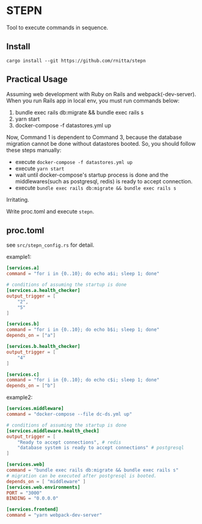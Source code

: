# STEPN

Tool to execute commands in sequence. 

## Install
`cargo install --git https://github.com/rnitta/stepn`

## Practical Usage
Assuming web development with Ruby on Rails and webpack(-dev-server).
When you run Rails app in local env, you must run commands below:

1. bundle exec rails db:migrate && bundle exec rails s
2. yarn start
3. docker-compose -f datastores.yml up

Now, Command 1 is dependent to Command 3, because the database migration cannot be done without datastores booted.
So, you should follow these steps manually:

- execute `docker-compose -f datastores.yml up`
- execute `yarn start`
- wait until docker-compose's startup process is done and the middlewares(such as postgresql, redis) is ready to accept connection.
- execute `bundle exec rails db:migrate && bundle exec rails s`

Irritating.

Write proc.toml and execute `stepn`.


## proc.toml

see `src/stepn_config.rs` for detail.

example1:

```proc.toml
[services.a]
command = "for i in {0..10}; do echo a$i; sleep 1; done"

# conditions of assuming the startup is done
[services.a.health_checker]
output_trigger = [
    "2",
    "5"
]

[services.b]
command = "for i in {0..10}; do echo b$i; sleep 1; done"
depends_on = ["a"]

[services.b.health_checker]
output_trigger = [
    "4"
]

[services.c]
command = "for i in {0..10}; do echo c$i; sleep 1; done"
depends_on = ["b"]
```

example2:

```proc.toml
[services.middleware]
command = "docker-compose --file dc-ds.yml up"

# conditions of assuming the startup is done
[services.middleware.health_check]
output_trigger = [
    "Ready to accept connections", # redis
    "database system is ready to accept connections" # postgresql
]

[services.web]
command = "bundle exec rails db:migrate && bundle exec rails s"
# migration can be executed after postgresql is booted.
depends_on = [ "middleware" ]
[services.web.environments]
PORT = "3000"
BINDING = "0.0.0.0"

[services.frontend]
command = "yarn webpack-dev-server"
```
